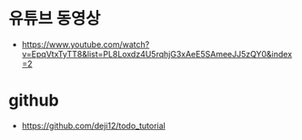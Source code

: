 # 유튜브 동영상
- https://www.youtube.com/watch?v=EpqVtxTyTT8&list=PL8Loxdz4U5rqhjG3xAeE5SAmeeJJ5zQY0&index=2
# github
- https://github.com/deji12/todo_tutorial

